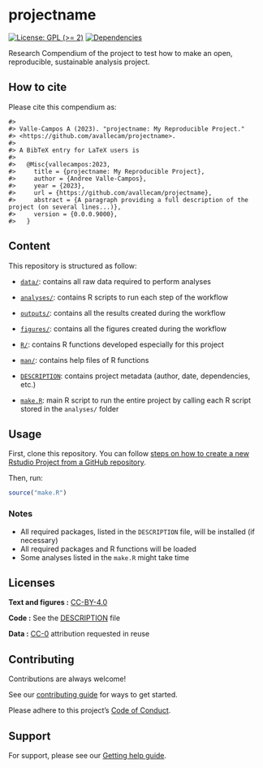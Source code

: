 
<!-- README.md is generated from README.Rmd. Please edit that file -->

# projectname

<!-- badges: start -->

[![License: GPL (\>=
2)](https://img.shields.io/badge/License-GPL%20%28%3E%3D%202%29-blue.svg)](https://choosealicense.com/licenses/gpl-2.0/)
[![Dependencies](https://img.shields.io/badge/dependencies-2/95-green?style=flat)](#)
<!-- badges: end -->

Research Compendium of the project to test how to make an open,
reproducible, sustainable analysis project.

## How to cite

Please cite this compendium as:

    #> 
    #> Valle-Campos A (2023). "projectname: My Reproducible Project."
    #> <https://github.com/avallecam/projectname>.
    #> 
    #> A BibTeX entry for LaTeX users is
    #> 
    #>   @Misc{vallecampos:2023,
    #>     title = {projectname: My Reproducible Project},
    #>     author = {Andree Valle-Campos},
    #>     year = {2023},
    #>     url = {https://github.com/avallecam/projectname},
    #>     abstract = {A paragraph providing a full description of the project (on several lines...)},
    #>     version = {0.0.0.9000},
    #>   }

## Content

This repository is structured as follow:

- [`data/`](https://github.com/avallecam/projectname/tree/master/data):
  contains all raw data required to perform analyses

- [`analyses/`](https://github.com/avallecam/projectname/tree/main/analyses/):
  contains R scripts to run each step of the workflow

- [`outputs/`](https://github.com/avallecam/projectname/tree/main/outputs):
  contains all the results created during the workflow

- [`figures/`](https://github.com/avallecam/projectname/tree/main/figures):
  contains all the figures created during the workflow

- [`R/`](https://github.com/avallecam/projectname/tree/main/R): contains
  R functions developed especially for this project

- [`man/`](https://github.com/avallecam/projectname/tree/main/man):
  contains help files of R functions

- [`DESCRIPTION`](https://github.com/avallecam/projectname/tree/main/DESCRIPTION):
  contains project metadata (author, date, dependencies, etc.)

- [`make.R`](https://github.com/avallecam/projectname/tree/main/make.R):
  main R script to run the entire project by calling each R script
  stored in the `analyses/` folder

## Usage

First, clone this repository. You can follow [steps on how to create a
new Rstudio Project from a GitHub
repository](https://happygitwithr.com/new-github-first.html#usethiscreate_from_github).

Then, run:

``` r
source("make.R")
```

### Notes

- All required packages, listed in the `DESCRIPTION` file, will be
  installed (if necessary)
- All required packages and R functions will be loaded
- Some analyses listed in the `make.R` might take time

## Licenses

**Text and figures :**
[CC-BY-4.0](http://creativecommons.org/licenses/by/4.0/)

**Code :** See the [DESCRIPTION](DESCRIPTION) file

**Data :** [CC-0](http://creativecommons.org/publicdomain/zero/1.0/)
attribution requested in reuse

## Contributing

Contributions are always welcome!

See our [contributing guide](/.github/CONTRIBUTING.md) for ways to get
started.

Please adhere to this project’s [Code of
Conduct](/.github/CODE_OF_CONDUCT.md).

## Support

For support, please see our [Getting help guide](/.github/SUPPORT.md).
